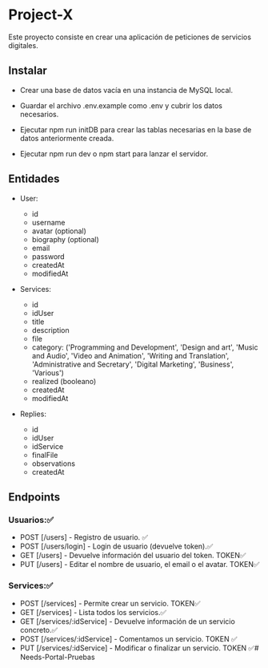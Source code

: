 # Project-X

Este proyecto consiste en crear una aplicación de peticiones de servicios digitales.

## Instalar

-   Crear una base de datos vacía en una instancia de MySQL local.

-   Guardar el archivo .env.example como .env y cubrir los datos necesarios.

-   Ejecutar npm run initDB para crear las tablas necesarias en la base de datos anteriormente creada.

-   Ejecutar npm run dev o npm start para lanzar el servidor.

## Entidades

-   User:

    -   id
    -   username
    -   avatar (optional)
    -   biography (optional)
    -   email
    -   password
    -   createdAt
    -   modifiedAt

-   Services:

    -   id
    -   idUser
    -   title
    -   description
    -   file
    -   category: ('Programming and Development',
        'Design and art',
        'Music and Audio',
        'Video and Animation',
        'Writing and Translation',
        'Administrative and Secretary',
        'Digital Marketing',
        'Business',
        'Various')
    -   realized (booleano)
    -   createdAt
    -   modifiedAt

-   Replies:
    -   id
    -   idUser
    -   idService
    -   finalFile
    -   observations
    -   createdAt

## Endpoints

### Usuarios:✅

-   POST [/users] - Registro de usuario. ✅
-   POST [/users/login] - Login de usuario (devuelve token).✅
-   GET [/users] - Devuelve información del usuario del token. TOKEN✅
-   PUT [/users] - Editar el nombre de usuario, el email o el avatar. TOKEN✅

### Services:✅

-   POST [/services] - Permite crear un servicio. TOKEN✅
-   GET [/services] - Lista todos los servicios.✅
-   GET [/services/:idService] - Devuelve información de un servicio concreto.✅
-   POST [/services/:idService] - Comentamos un servicio. TOKEN ✅
-   PUT [/services/:idService] - Modificar o finalizar un servicio. TOKEN ✅# Needs-Portal-Pruebas
